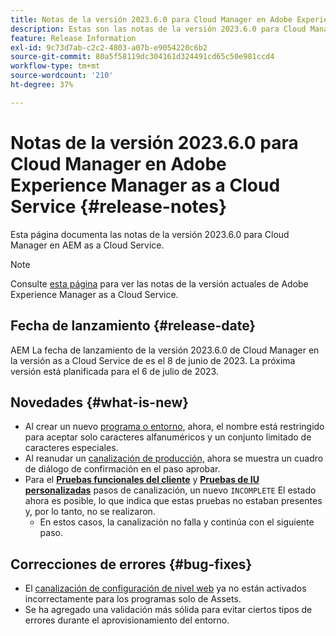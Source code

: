 ```yaml
---
title: Notas de la versión 2023.6.0 para Cloud Manager en Adobe Experience Manager as a Cloud Service
description: Estas son las notas de la versión 2023.6.0 para Cloud Manager en AEM as a Cloud Service.
feature: Release Information
exl-id: 9c73d7ab-c2c2-4803-a07b-e9054220c6b2
source-git-commit: 80a5f58119dc304161d324491cd65c50e981ccd4
workflow-type: tm+mt
source-wordcount: '210'
ht-degree: 37%

---
```



# Notas de la versión 2023.6.0 para Cloud Manager en Adobe Experience Manager as a Cloud Service {#release-notes}

Esta página documenta las notas de la versión 2023.6.0 para Cloud Manager en AEM as a Cloud Service.

>[!NOTE]
>
>Consulte [esta página](/help/release-notes/release-notes-cloud/release-notes-current.md) para ver las notas de la versión actuales de Adobe Experience Manager as a Cloud Service.

## Fecha de lanzamiento {#release-date}

AEM La fecha de lanzamiento de la versión 2023.6.0 de Cloud Manager en la versión as a Cloud Service de es el 8 de junio de 2023. La próxima versión está planificada para el 6 de julio de 2023.

## Novedades {#what-is-new}

* Al crear un nuevo [programa o entorno,](/help/implementing/cloud-manager/getting-access-to-aem-in-cloud/program-types.md) ahora, el nombre está restringido para aceptar solo caracteres alfanuméricos y un conjunto limitado de caracteres especiales.
* Al reanudar un [canalización de producción,](/help/implementing/cloud-manager/configuring-pipelines/configuring-production-pipelines.md) ahora se muestra un cuadro de diálogo de confirmación en el paso aprobar.
* Para el **[Pruebas funcionales del cliente](/help/implementing/cloud-manager/functional-testing.md#custom-functional-testing)** y **[Pruebas de IU personalizadas](/help/implementing/cloud-manager/ui-testing.md)** pasos de canalización, un nuevo `INCOMPLETE` El estado ahora es posible, lo que indica que estas pruebas no estaban presentes y, por lo tanto, no se realizaron.
   * En estos casos, la canalización no falla y continúa con el siguiente paso.

## Correcciones de errores {#bug-fixes}

* El [canalización de configuración de nivel web](/help/implementing/cloud-manager/configuring-pipelines/introduction-ci-cd-pipelines.md#web-tier-config-pipelines) ya no están activados incorrectamente para los programas solo de Assets.
* Se ha agregado una validación más sólida para evitar ciertos tipos de errores durante el aprovisionamiento del entorno.
